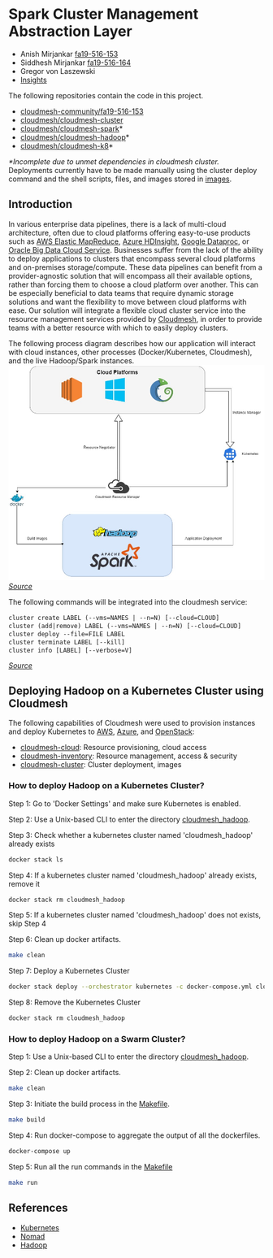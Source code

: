 # Spark Cluster Management Abstraction Layer
* Anish Mirjankar [fa19-516-153](https://github.com/cloudmesh-community/fa19-516-153)
* Siddhesh Mirjankar [fa19-516-164](https://github.com/cloudmesh-community/fa19-516-164)
* Gregor von Laszewski
* [Insights](https://github.com/cloudmesh-community/fa19-516-153/graphs/contributors)

The following repositories contain the code in this project.
* [cloudmesh-community/fa19-516-153](https://github.com/cloudmesh-community/fa19-516-153)
* [cloudmesh/cloudmesh-cluster](https://github.com/cloudmesh/cloudmesh-cluster)
* [cloudmesh/cloudmesh-spark](https://github.com/cloudmesh/cloudmesh-spark)*
* [cloudmesh/cloudmesh-hadoop](https://github.com/cloudmesh/cloudmesh-hadoop)*
* [cloudmesh/cloudmesh-k8](https://github.com/cloudmesh/cloudmesh-k8)*

_*Incomplete due to unmet dependencies in cloudmesh cluster._
Deployments currently have to be made manually using the cluster deploy command and the shell scripts, files, and images stored in
[images](./cloudmesh/images).  

## Introduction
In various enterprise data pipelines, there is a lack of multi-cloud architecture, often due to cloud platforms offering easy-to-use products such as [AWS Elastic MapReduce](https://aws.amazon.com/emr/), [Azure HDInsight](https://azure.microsoft.com/en-us/services/hdinsight/), [Google Dataproc](https://cloud.google.com/dataproc/), or [Oracle Big Data Cloud Service](https://www.oracle.com/big-data/big-data-cloud-service/). Businesses suffer from the lack of the ability to deploy applications to clusters that encompass several cloud platforms and on-premises storage/compute.  These data pipelines can benefit from a provider-agnostic solution that will encompass all their available options, rather than forcing them to choose a cloud platform over another. This can be especially beneficial to data teams that require dynamic storage solutions and want the flexibility to move between cloud platforms with ease. Our solution will integrate a flexible cloud cluster service into the resource management services provided by [Cloudmesh](https://cloudmesh-community.github.io/), in order to provide teams with a better resource with which to easily deploy clusters.

The following process diagram describes how our application will interact with cloud instances, other processes (Docker/Kubernetes, Cloudmesh), and the live Hadoop/Spark instances.
!["Process Diagram"](./diagram.jpg)     
*[Source](https://github.com/cloudmesh-community/fa19-516-153/blob/master/project/diagram.jpg)*

The following commands will be integrated into the cloudmesh service:

```
cluster create LABEL (--vms=NAMES | --n=N) [--cloud=CLOUD]
cluster (add|remove) LABEL (--vms=NAMES | --n=N) [--cloud=CLOUD]
cluster deploy --file=FILE LABEL
cluster terminate LABEL [--kill]
cluster info [LABEL] [--verbose=V]
```

*[Source](https://github.com/cloudmesh-community/fa19-516-153/tree/master/project/cloudmesh/cluster/command/cluster.py)*

## Deploying Hadoop on a Kubernetes Cluster using Cloudmesh
The following capabilities of Cloudmesh were used to provision instances and deploy Kubernetes to [AWS](https://aws.amazon.com/), [Azure](https://azure.microsoft.com/), and [OpenStack](https://www.chameleoncloud.org/):
* [cloudmesh-cloud](https://github.com/cloudmesh/cloudmesh-cloud): Resource provisioning, cloud access
* [cloudmesh-inventory](https://github.com/cloudmesh/cloudmesh-inventory): Resource management, access & security
* [cloudmesh-cluster](https://github.com/cloudmesh/cloudmesh-cluster): Cluster deployment, images

### How to deploy Hadoop on a Kubernetes Cluster?

Step 1: Go to 'Docker Settings' and make sure Kubernetes is enabled.

Step 2: Use a Unix-based CLI to enter the directory [cloudmesh_hadoop](https://github.com/cloudmesh-community/fa19-516-153/tree/master/project/cloudmesh/images/kubernetes/cloudmesh_hadoop). 

Step 3: Check whether a kubernetes cluster named 'cloudmesh_hadoop' already exists

```bash
docker stack ls
```

Step 4: If a kubernetes cluster named 'cloudmesh_hadoop' already exists, remove it

```bash
docker stack rm cloudmesh_hadoop
```

Step 5: If a kubernetes cluster named 'cloudmesh_hadoop' does not exists, skip Step 4

Step 6: Clean up docker artifacts.

```bash
make clean
```

Step 7: Deploy a Kubernetes Cluster

```bash
docker stack deploy --orchestrator kubernetes -c docker-compose.yml cloudmesh_hadoop
```

Step 8: Remove the Kubernetes Cluster

```bash
docker stack rm cloudmesh_hadoop
```


### How to deploy Hadoop on a Swarm Cluster?

Step 1: Use a Unix-based CLI to enter the directory [cloudmesh_hadoop](https://github.com/cloudmesh-community/fa19-516-153/tree/master/project/cloudmesh/images/kubernetes/cloudmesh_hadoop). 

Step 2: Clean up docker artifacts.

```bash
make clean
```

Step 3: Initiate the build process in the
[Makefile](https://github.com/cloudmesh-community/fa19-516-153/tree/master/project/cloudmesh/images/kubernetes/cloudmesh_hadoop/Makefile).

```bash
make build
```

Step 4: Run docker-compose to aggregate the output of all the
dockerfiles.

```bash
docker-compose up
```

Step 5: Run all the run commands in the
[Makefile](https://github.com/cloudmesh-community/fa19-516-153/tree/master/project/cloudmesh/images/kubernetes/cloudmesh_hadoop/Makefile)

```bash
make run
```


## References

* [Kubernetes](https://kubernetes.io/docs/setup/#production-environment)
* [Nomad](https://www.nomadproject.io/guides/install/production/index.html)
* [Hadoop](https://hadoop.apache.org/docs/stable/hadoop-project-dist/hadoop-common/ClusterSetup.html)
